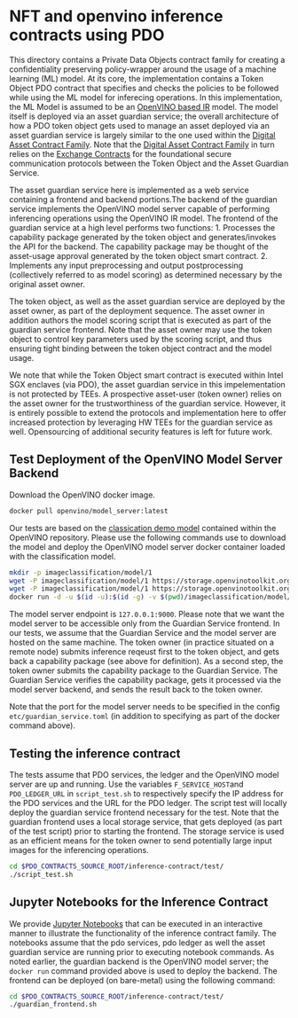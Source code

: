 <!---
Licensed under Creative Commons Attribution 4.0 International License
https://creativecommons.org/licenses/by/4.0/
--->

# NFT and openvino inference contracts using PDO #

This directory contains a Private Data Objects contract family for
creating a confidentiality preserving policy-wrapper around the usage
of a machine learning (ML) model. At its core, the implementation
contains a Token Object PDO contract that specifies and checks the
policies to be followed while using the ML model for inferecing
operations. In this implementation, the ML Model is assumed to be an
[OpenVINO based IR](https://docs.openvino.ai/2023.2/openvino_ir.html)
model. The model itself is deployed via an asset guardian service; the
overall architecture of how a PDO token object gets used to manage an
asset deployed via an asset guardian service is largely similar to the
one used within the
[Digital Asset Contract Family](../digital-asset-contract/README.md).
Note that the
[Digital Asset Contract Family](../digital-asset-contract/README.md)
in turn relies on the
[Exchange Contracts](../exchange-contract/README.md)
for the foundational secure communication protocols between the Token
Object and the Asset Guardian Service.

The asset guardian service here is implemented as a web service
containing a frontend and backend portions.The backend of the guardian
service implements the OpenVINO model server capable of performing
inferencing operations using the OpenVINO IR model. The frontend of
the guardian service at a high level performs two
functions: 1. Processes the capability package generated by the token
object and generates/invokes the API for the backend. The capability
package may be thought of the asset-usage approval generated by the
token object smart contract. 2. Implements any input preprocessing and
output postprocessing (collectively referred to as model scoring) as
determined necessary by the original asset owner.

The token object, as well as the asset guardian service are deployed
by the asset owner, as part of the deployment sequence. The asset
owner in addition authors the model scoring script that is executed as
part of the guardian service frontend. Note that the asset owner may
use the token object to control key parameters used by the scoring
script, and thus ensuring tight binding between the token object
contract and the model usage.

We note that while the Token Object smart contract is executed within
Intel SGX enclaves (via PDO), the asset guardian service in this
impelementation is not protected by TEEs. A prospective asset-user
(token owner) relies on the asset owner for the trustworthiness of the
guardian service. However, it is entirely possible to extend the
protocols and implementation here to offer increased protection by
leveraging HW TEEs for the guardian service as well. Opensourcing of
additional security features is left for future work.


## Test Deployment of the OpenVINO Model Server Backend

Download the OpenVINO docker image.

```bash
docker pull openvino/model_server:latest
```

Our tests are based on the
[classication demo model](https://github.com/openvinotoolkit/model_server/tree/main/demos/image_classification)
contained within the OpenVINO repository. Please use the following
commands use to download the model and deploy the OpenVINO model
server docker container loaded with the classification model.

```bash
mkdir -p imageclassification/model/1
wget -P imageclassification/model/1 https://storage.openvinotoolkit.org/repositories/open_model_zoo/2022.1/models_bin/2/resnet50-binary-0001/FP32-INT1/resnet50-binary-0001.bin
wget -P imageclassification/model/1 https://storage.openvinotoolkit.org/repositories/open_model_zoo/2022.1/models_bin/2/resnet50-binary-0001/FP32-INT1/resnet50-binary-0001.xml
docker run -d -u $(id -u):$(id -g) -v $(pwd)/imageclassification/model/:/models/ -p 127.0.0.1:9000:9000 openvino/model_server:latest --model_path /models/ --model_name resnet --port 9000 --shape auto
```

The model server endpoint is `127.0.0.1:9000`. Please note that we
want the model server to be accessible only from the Guardian Service
frontend. In our tests, we assume that the Guardian Service and the
model server are hosted on the same machine. The token owner (in
practice situated on a remote node) submits inference reqeust first to
the token object, and gets back a capability package (see above for
definition). As a second step, the token owner submits the capability
package to the Guardian Service. The Guardian Service verifies the
capability package, gets it processed via the model server backend,
and sends the result back to the token owner.

Note that the port for the model server needs to be specified in the
config `etc/guardian_service.toml` (in addition to specifying as part
of the docker command above).

## Testing the inference contract ##

The tests assume that PDO services, the ledger and the OpenVINO model
server are up and running. Use the variables `F_SERVICE_HOST`and
`PDO_LEDGER_URL` in `script_test.sh` to respectively specify the IP
address for the PDO services and the URL for the PDO ledger. The
script test will locally deploy the guardian service frontend
necessary for the test. Note that the guardian frontend uses a local
storage service, that gets deployed (as part of the test script) prior
to starting the frontend. The storage service is used as an efficient
means for the token owner to send potentially large input images for
the inferencing operations.

```bash
cd $PDO_CONTRACTS_SOURCE_ROOT/inference-contract/test/
./script_test.sh
```

## Jupyter Notebooks for the Inference Contract ##

We provide [Jupyter Notebooks](./docs/notebooks/README.md) that can be executed
in an interactive manner to illustrate the functionality of the inference
contract family. The notebooks assume that the pdo services,
pdo ledger as well the asset guardian service are running prior to executing
notebook commands. As noted earlier, the guardian backend is the OpenVINO
model server; the `docker run` command provided above is used to deploy the
backend. The frontend can be deployed (on bare-metal) using the following
command:

```bash
cd $PDO_CONTRACTS_SOURCE_ROOT/inference-contract/test/
./guardian_frontend.sh
```

